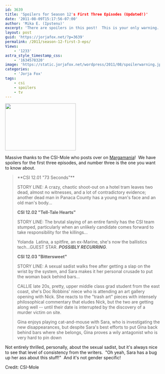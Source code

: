 ```yaml
---
id: 3639
title: 'Spoilers for Season 12's First Three Episodes (Updated!)'
date: '2011-08-09T15:17:56-07:00'
author: 'Mika E. (Ipstenu)'
excerpt: 'There are spoilers in this post!  This is your only warning.  If you read on, you don''t get to complain about it without being teased. (Updated Aug 10th)'
layout: post
guid: 'https://jorjafox.net/?p=3639'
permalink: /2011/season-12-first-3-eps/
Views:
    - '1233'
astra_style_timestamp_css:
    - '1634578320'
image: 'https://static.jorjafox.net/wordpress/2011/08/spoilerwarning.jpg'
categories:
    - 'Jorja Fox'
tags:
    - csi
    - spoilers
    - tv
---
```


<img class="aligncenter size-medium wp-image-3640" title="spoilerwarning" src="//static.jorjafox.net/wordpress/2011/08/spoilerwarning-230x153.jpg" alt="" width="230" height="153" />

Massive thanks to the CSI-Mole who posts over on <a href="http://margamania.net/">Margamania</a>!  We have spoilers for the first three episodes, and number three is the one you want to know about.
<blockquote>**CSI 12.01 "73 Seconds"**

STORY LINE: A crazy, chaotic shoot-out on a hotel tram leaves two dead, almost no witnesses, and a lot of contradictory evidence; another dead man in Panaca County has a young man's face and an old man's body...

**CSI 12.02 "Tell-Tale Hearts"**

STORY LINE: The brutal slaying of an entire family has the CSI team stumped, particularly when an unlikely candidate comes forward to take responsibility for the killings...

Yolanda  Latina, a spitfire, an ex-Marine, she's now the ballistics tech...GUEST STAR. <em>**POSSIBLY RECURRING**.</em>

**CSI 12.03 "Bittersweet"**

STORY LINE: A sexual sadist walks free after getting a slap on the wrist by the system, and Sara makes it her personal crusade to put the woman back behind bars...

CALLIE late 20s, pretty, upper middle class grad student from the east coast, she's Doc Robbins' niece who is attending an art gallery opening with Nick. She reacts to the "trash art" pieces with intensely philosophical commentary that eludes Nick, but the two are getting along well -- until their date is interrupted by the discovery of a murder victim on site.

Gina enjoys playing cat-and-mouse with Sara, who is investigating the new disappearances, but despite Sara's best efforts to put Gina back behind bars where she belongs, Gina proves a wily antagonist who is very hard to pin down</blockquote>
Not entirely thrilled, personally, about the sexual sadist, but it's always nice to see that level of consistency from the writers.  "Oh yeah, Sara has a bug up her ass about this stuff!"  And it's not gender specific!

Credit: CSI-Mole
